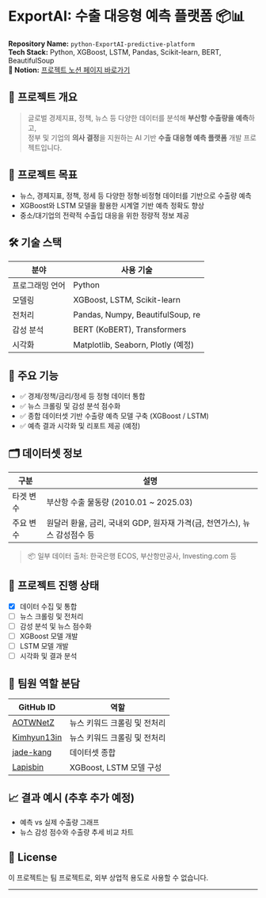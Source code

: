 # ExportAI: 수출 대응형 예측 플랫폼 📦📊

**Repository Name:** `python-ExportAI-predictive-platform`  
**Tech Stack:** Python, XGBoost, LSTM, Pandas, Scikit-learn, BERT, BeautifulSoup
<br>**📘 Notion:** [프로젝트 노션 페이지 바로가기](https://www.notion.so/DSBA-1e8671bafae780f68b3fedea2bf10f45)

## 📌 프로젝트 개요

> 글로벌 경제지표, 정책, 뉴스 등 다양한 데이터를 분석해 **부산항 수출량을 예측**하고,  
> 정부 및 기업의 **의사 결정**을 지원하는 AI 기반 **수출 대응형 예측 플랫폼** 개발 프로젝트입니다.

## 🎯 프로젝트 목표

- 뉴스, 경제지표, 정책, 정세 등 다양한 정형·비정형 데이터를 기반으로 수출량 예측
- XGBoost와 LSTM 모델을 활용한 시계열 기반 예측 정확도 향상
- 중소/대기업의 전략적 수출입 대응을 위한 정량적 정보 제공

## 🛠 기술 스택

| 분야           | 사용 기술                                       |
|----------------|------------------------------------------------|
| 프로그래밍 언어 | Python                                          |
| 모델링         | XGBoost, LSTM, Scikit-learn                     |
| 전처리         | Pandas, Numpy, BeautifulSoup, re               |
| 감성 분석      | BERT (KoBERT), Transformers                     |
| 시각화         | Matplotlib, Seaborn, Plotly (예정)             |

## 📁 주요 기능

- ✅ 경제/정책/금리/정세 등 정형 데이터 통합
- ✅ 뉴스 크롤링 및 감성 분석 점수화
- ✅ 종합 데이터셋 기반 수출량 예측 모델 구축 (XGBoost / LSTM)
- ✅ 예측 결과 시각화 및 리포트 제공 (예정)

## 🗂 데이터셋 정보

| 구분              | 설명                                               |
|-------------------|----------------------------------------------------|
| 타겟 변수         | 부산항 수출 물동량 (2010.01 ~ 2025.03)            |
| 주요 변수         | 원달러 환율, 금리, 국내외 GDP, 원자재 가격(금, 천연가스), 뉴스 감성점수 등 |

> 📦 일부 데이터 출처: 한국은행 ECOS, 부산항만공사, Investing.com 등

## 📌 프로젝트 진행 상태

- [x] 데이터 수집 및 통합
- [ ] 뉴스 크롤링 및 전처리
- [ ] 감성 분석 및 뉴스 점수화
- [ ] XGBoost 모델 개발
- [ ] LSTM 모델 개발
- [ ] 시각화 및 결과 분석

## 👥 팀원 역할 분담

| GitHub ID | 역할 |
|-----------|------|
| [AOTWNetZ](https://github.com/AOTWNetZ) | 뉴스 키워드 크롤링 및 전처리 |
| [Kimhyun13in](https://github.com/Kimhyun13in) | 뉴스 키워드 크롤링 및 전처리 |
| [jade-kang](https://github.com/jade-kang) | 데이터셋 종합 |
| [Lapisbin](https://github.com/Lapisbin) | XGBoost, LSTM 모델 구성 |


## 📈 결과 예시 (추후 추가 예정)

- 예측 vs 실제 수출량 그래프
- 뉴스 감성 점수와 수출량 추세 비교 차트

## 📄 License

이 프로젝트는 팀 프로젝트로, 외부 상업적 용도로 사용할 수 없습니다.

---

